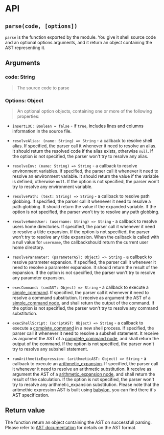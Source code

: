 # API

## `parse(code, [options])`

`parse` is the function exported by the module. You give it shell source code and an optional options arguments, and it return an object containing the AST representing it.

## Arguments

### code: String

> The source code to parse

### Options: Object

> An optional option objects, containing one or more of the following properties:

- `insertLOC: Boolean = false` - if `true`, includes lines and columns information in the source file.

- `resolveAlias: (name: String) => String` - a callback to resolve shell alias. If specified, the parser call it whenever it need to resolve an alias. It should return the resolved code if the alias exists, otherwise `null`. If the option is not specified, the parser won't try to resolve any alias.

- `resolveEnv: (name: String) => String` - a callback to resolve environment variables. If specified, the parser call it whenever it need to resolve an environment variable. It should return the value if the variable is defined, otherwise `null`. If the option is not specified, the parser won't try to resolve any environment variable.

- `resolvePath: (text: String) => String` - a callback to resolve path globbing. If specified, the parser call it whenever it need to resolve a path globbing. It should return the value if the expanded variable. If the option is not specified, the parser won't try to resolve any path globbing.

- `resolveHomeUser: (username: String) => String` - a callback to resolve users home directories. If specified, the parser call it whenever it need to resolve a tilde expansion. If the option is not specified, the parser won't try to resolve any tilde expansion. When the callback is called with a null value for `username`, the callbackshould return the current user home directory.

- `resolveParameter: (parameterAST: Object) => String` - a callback to resolve parameter expansion. If specified, the parser call it whenever it need to resolve a parameter expansion. It should return the result of the expansion. If the option is not specified, the parser won't try to resolve any parameter expansion.

- `execCommand: (cmdAST: Object) => String` - a callback to execute a [simple_command](https://github.com/vorpaljs/bash-parser/blob/master/docs/ast.md#simple_command). If specified, the parser call it whenever it need to resolve a command substitution. It receive as argument the AST of a [simple_command node](https://github.com/vorpaljs/bash-parser/blob/master/docs/ast.md#simple_command), and shall return the output of the command. If the option is not specified, the parser won't try to resolve any command substitution.

- `execShellScript: (scriptAST: Object) => String` - a callback to execute a [complete_command](https://github.com/vorpaljs/bash-parser/blob/master/docs/ast.md#complete_command) in a new shell process. If specified, the parser call it whenever it need to resolve a subshell statement. It receive as argument the AST of a [complete_command node](https://github.com/vorpaljs/bash-parser/blob/master/docs/ast.md#complete_command), and shall return the output of the command. If the option is not specified, the parser won't try to resolve any subshell statement.

- `runArithmeticExpression: (arithmeticAST: Object) => String` - a callback to execute an [arithmetic_expansion](https://github.com/vorpaljs/bash-parser/blob/master/docs/ast.md#arithmetic_expansion). If specified, the parser call it whenever it need to resolve an arithmetic substitution. It receive as argument the AST of a [arithmetic_expansion node](https://github.com/vorpaljs/bash-parser/blob/master/docs/ast.md#arithmetic_expansion), and shall return the result of the calculation. If the option is not specified, the parser won't try to resolve any arithmetic_expansion substitution. Please note that the aritmethic expression AST is built using [babylon](https://github.com/babel/babylon), you can find there it's AST specification.

## Return value

The function return an object containing the AST on successfull parsing. Please refer to [AST documentation](https://github.com/vorpaljs/bash-parser/blob/master/documents/ast.md) for details on the AST format.
